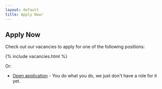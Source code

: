 ```yaml
---
layout: default
title: Apply Now!
---
```


## Apply Now

Check out our vacancies to apply for one of the following positions:

{% include vacancies.html %}

Or:
 
 * [Open application](https://recruitment.logiqs.nl/open-application/) -
    You do what you do, we just don't have a role for it yet.
